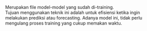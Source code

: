 Merupakan file model-model yang sudah di-training.  
Tujuan menggunakan teknik ini adalah untuk efisiensi ketika ingin melakukan prediksi atau forecasting. Adanya model ini, tidak perlu mengulang proses training yang cukup memakan waktu.
